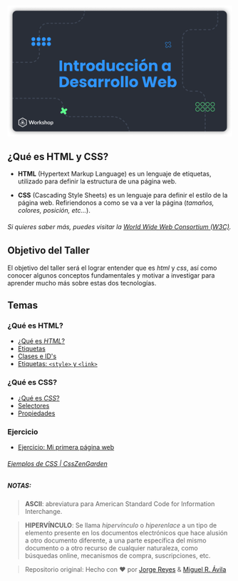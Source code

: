 ![Head](material/Head.png)

## ¿Qué es HTML y CSS?

-   **HTML** (Hypertext Markup Language) es un lenguaje de etiquetas, utilizado para definir la estructura de una página web.

-   **CSS** (Cascading Style Sheets) es un lenguaje para definir el estilo de la página web. Refiriendonos a como se va a ver la página (_tamaños, colores, posición, etc..._).

###### Si quieres saber más, puedes visitar la [World Wide Web Consortium (W3C)](https://www.w3.org/standards/webdesign/htmlcss).

## Objetivo del Taller

El objetivo del taller será el lograr entender que es _html_ y _css_, así como conocer algunos conceptos fundamentales y motivar a investigar para aprender mucho más sobre estas dos tecnologías.

## Temas

### ¿Qué es HTML?

-   [¿Qué es _HTML_?](material/html1.md)
-   [Etiquetas](material/html2.md)
-   [Clases e ID's](material/html3.md)
-   [Etiquetas: `<style>` y `<link>`](material/html4.md)

### ¿Qué es CSS?

-   [¿Qué es _CSS_?](material/css1.md)
-   [Selectores](material/css2.md)
-   [Propiedades](material/css3.md)

### Ejercicio

-   [Ejercicio: Mi primera página web](material/ejercicio.md)

###### [Ejemplos de CSS | CssZenGarden](http://www.csszengarden.com/)

##### NOTAS:

> **ASCII**: abreviatura para American Standard Code for Information Interchange.

> **HIPERVÍNCULO**: Se llama _hipervínculo_ o _hiperenlace_ a un tipo de elemento presente en los documentos electrónicos que hace alusión a otro documento diferente, a una parte específica del mismo documento o a otro recurso de cualquier naturaleza, como búsquedas online, mecanismos de compra, suscripciones, etc.


> Repositorio original:
> Hecho con ❤️ por [Jorge Reyes](https://github.com/imreyesjorge) & [Miguel R. Ávila](https://github.com/MiguelRAvila)
